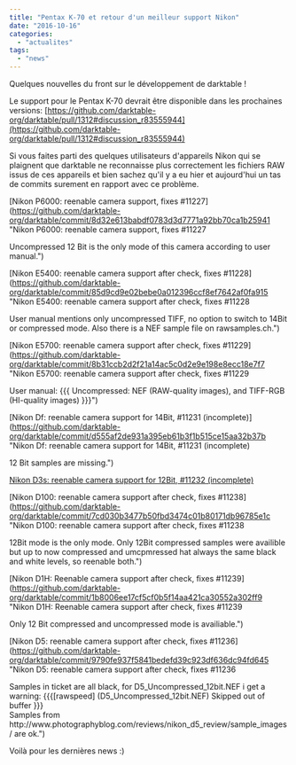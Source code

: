 ```yaml
---
title: "Pentax K-70 et retour d'un meilleur support Nikon"
date: "2016-10-16"
categories: 
  - "actualites"
tags: 
  - "news"
---
```


Quelques nouvelles du front sur le développement de darktable !

Le support pour le Pentax K-70 devrait être disponible dans les prochaines versions: [https://github.com/darktable-org/darktable/pull/1312#discussion_r83555944](https://github.com/darktable-org/darktable/pull/1312#discussion_r83555944)

Si vous faites parti des quelques utilisateurs d'appareils Nikon qui se plaignent que darktable ne reconnaisse plus correctement les fichiers RAW issus de ces appareils et bien sachez qu'il y a eu hier et aujourd'hui un tas de commits surement en rapport avec ce problème.

[Nikon P6000: reenable camera support, fixes #11227](https://github.com/darktable-org/darktable/commit/8d32e613babdf0783d3d7771a92bb70ca1b25941 "Nikon P6000: reenable camera support, fixes #11227
<div></div>
Uncompressed 12 Bit is the only mode of this camera
according to user manual.")

[Nikon E5400: reenable camera support after check, fixes #11228](https://github.com/darktable-org/darktable/commit/85d9cd9e02bebe0a012396ccf8ef7642af0fa915 "Nikon E5400: reenable camera support after check, fixes #11228
<div></div>
User manual mentions only uncompressed TIFF, no option to switch
to 14Bit or compressed mode. Also there is a NEF sample file on
rawsamples.ch.")

[Nikon E5700: reenable camera support after check, fixes #11229](https://github.com/darktable-org/darktable/commit/8b31ccb2d2f21a14ac5c0d2e9e198e8ecc18e7f7 "Nikon E5700: reenable camera support after check, fixes #11229
<div></div>
User manual:
{{{
Uncompressed: NEF (RAW-quality images), and
TIFF-RGB (HI-quality images)
}}}")

[Nikon Df: reenable camera support for 14Bit, #11231 (incomplete)](https://github.com/darktable-org/darktable/commit/d555af2de931a395eb61b3f1b515ce15aa32b37b "Nikon Df: reenable camera support for 14Bit, #11231 (incomplete)
<div></div>
12 Bit samples are missing.")

[Nikon D3s: reenable camera support for 12Bit, #11232 (incomplete)](https://github.com/darktable-org/darktable/commit/4d2deccb6f9ac02b9545b36002bb20059ec1abd8 "Nikon D3s: reenable camera support for 12Bit, #11232 (incomplete)")

[Nikon D100: reenable camera support after check, fixes #11238](https://github.com/darktable-org/darktable/commit/7cd030b3477b50fbd3474c01b80171db96785e1c "Nikon D100: reenable camera support after check, fixes #11238
<div></div>
12Bit mode is the only mode.
Only 12Bit compressed samples were availible but up
to now compressed and umcpmressed hat always the same
black and white levels, so reenable both.")

[Nikon D1H: Reenable camera support after check, fixes #11239](https://github.com/darktable-org/darktable/commit/1b8006ee17cf5cf0b5f14aa421ca30552a302ff9 "Nikon D1H: Reenable camera support after check, fixes #11239
<div></div>
Only 12 Bit compressed and uncompressed mode is availiable.")

[Nikon D5: reenable camera support after check, fixes #11236](https://github.com/darktable-org/darktable/commit/9790fe937f5841bedefd39c923df636dc94fd645 "Nikon D5: reenable camera support after check, fixes #11236
<div></div>
Samples in ticket are all black, for D5_Uncompressed_12bit.NEF i get a
warning: {{{[rawspeed] (D5_Uncompressed_12bit.NEF) Skipped out of buffer
}}}
<div></div>
Samples from
http://www.photographyblog.com/reviews/nikon_d5_review/sample_images/
are ok.")

Voilà pour les dernières news :)
